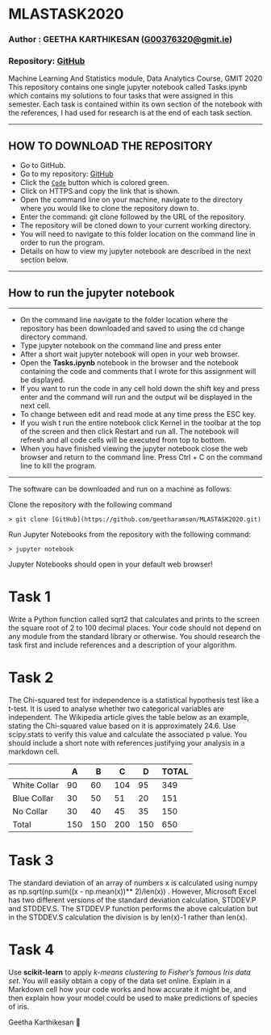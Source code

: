 # MLASTASK2020
### Author : GEETHA KARTHIKESAN (G00376320@gmit.ie)
### Repository: [GitHub](https://github.com/geetharamson/MLASTASK2020.git)
Machine Learning And Statistics module, Data Analytics Course, GMIT 2020
This repository contains one single jupyter notebook called Tasks.ipynb which contains my solutions to four tasks that were assigned in this semester. Each task is  contained within its own section of the notebook with the references, I had used for research is at the end of each task section. 

---------------------------------
## HOW TO DOWNLOAD THE REPOSITORY
* Go to GitHub.
* Go to my repository: [GitHub](https://github.com/geetharamson/MLASTASK2020.git)
* Click the [`Code`](#code) button which is colored green.
* Click on HTTPS and copy the link that is shown.
* Open the command line on your machine, navigate to the directory where you would like to clone the repository down to.
* Enter the command: git clone followed by the URL of the repository.
* The repository will be cloned down to your current working directory.
* You will need to navigate to this folder location on the command line in order to run the program.
* Details on how to view my jupyter notebook are described in the next section below.
__________________________
## How to run the jupyter notebook
___________________________
+ On the command line navigate to the folder location where the repository has been downloaded and saved to using the cd change directory command.
+ Type jupyter notebook on the command line and press enter
+ After a short wait jupyter notebook will open in your web browser.
+ Open the **Tasks.ipynb** notebook in the browser and the notebook containing the code and comments that I wrote for this assignment will be displayed.
+ If you want to run the code in any cell hold down the shift key and press enter and the command will run and the output wil be displayed in the next cell.
+ To change between edit and read mode at any time press the ESC key.
+ If you wish t run the entire notebook click Kernel in the toolbar at the top of the screen and then click Restart and run all. The notebook will refresh and all code cells will be executed from top to bottom.
+ When you have finished viewing the jupyter notebook close the web browser and return to the command line. Press Ctrl + C on the command line to kill the program.
______________________________________________________________
The software can be downloaded and run on a machine as follows:

Clone the repository with the following command
      
    > git clone [GitHub](https://github.com/geetharamson/MLASTASK2020.git)

Run Jupyter Notebooks from the repository with the following command:

    > jupyter notebook

Jupyter Notebooks should open in your default web browser!

# Task 1
Write a Python function called sqrt2 that calculates and prints to the screen the square root of 2 to 100 decimal places. Your code should not depend on any module from the standard library or otherwise. You should research the task first and include references and a description of your algorithm.

# Task 2
The Chi-squared test for independence is a statistical hypothesis test like a t-test. It is used to analyse whether two categorical variables are independent. The Wikipedia article gives the table below as an example, stating the Chi-squared value based on it is approximately 24.6. Use scipy.stats to verify this value and calculate the associated p value. You should include a short note with references justifying your analysis in a markdown cell.
 
 
|               |     A   |    B   |    C   |   D  |  TOTAL  |
| ------------- | --------| ------ | ------ |----- | --------|
| White Collar  |    90   |   60   |   104  |  95  |  349    |
| Blue Collar   |    30   |   50   |    51  |  20  |  151    |
| No Collar     |    30   |   40   |    45  |  35  |  150    |
| Total         |    150  |  150   |   200  | 150  |  650    |




# Task 3

The standard deviation of an array of numbers x is calculated using numpy as np.sqrt(np.sum((x - np.mean(x))** 2)/len(x)) . 
However, Microsoft Excel has two different versions of the standard deviation calculation, STDDEV.P and STDDEV.S. The STDDEV.P function 
performs the above calculation but in the STDDEV.S calculation the division is by len(x)-1 rather than len(x).

# Task 4

Use **scikit-learn** to apply  *k-means clustering to Fisher’s famous Iris data set*. You will easily obtain a copy of the data set online. Explain in a Markdown cell how your code works and how accurate it might be, and then explain how your model could be used to make predictions of species of iris.


 Geetha Karthikesan :rocket:
